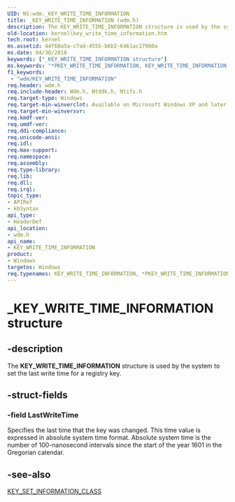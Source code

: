 ```yaml
---
UID: NS:wdm._KEY_WRITE_TIME_INFORMATION
title: _KEY_WRITE_TIME_INFORMATION (wdm.h)
description: The KEY_WRITE_TIME_INFORMATION structure is used by the system to set the last write time for a registry key.
old-location: kernel\key_write_time_information.htm
tech.root: kernel
ms.assetid: 44f68a5a-c7ad-4555-b6b2-6461ac17960a
ms.date: 04/30/2018
keywords: ["_KEY_WRITE_TIME_INFORMATION structure"]
ms.keywords: "*PKEY_WRITE_TIME_INFORMATION, KEY_WRITE_TIME_INFORMATION, KEY_WRITE_TIME_INFORMATION structure [Kernel-Mode Driver Architecture], PKEY_WRITE_TIME_INFORMATION, PKEY_WRITE_TIME_INFORMATION structure pointer [Kernel-Mode Driver Architecture], _KEY_WRITE_TIME_INFORMATION, kernel.key_write_time_information, kstruct_c_373f0047-919b-44c4-8831-181027ba5f2e.xml, wdm/KEY_WRITE_TIME_INFORMATION, wdm/PKEY_WRITE_TIME_INFORMATION"
f1_keywords:
 - "wdm/KEY_WRITE_TIME_INFORMATION"
req.header: wdm.h
req.include-header: Wdm.h, Ntddk.h, Ntifs.h
req.target-type: Windows
req.target-min-winverclnt: Available on Microsoft Windows XP and later versions of the Windows operating system.
req.target-min-winversvr: 
req.kmdf-ver: 
req.umdf-ver: 
req.ddi-compliance: 
req.unicode-ansi: 
req.idl: 
req.max-support: 
req.namespace: 
req.assembly: 
req.type-library: 
req.lib: 
req.dll: 
req.irql: 
topic_type:
- APIRef
- kbSyntax
api_type:
- HeaderDef
api_location:
- wdm.h
api_name:
- KEY_WRITE_TIME_INFORMATION
product:
- Windows
targetos: Windows
req.typenames: KEY_WRITE_TIME_INFORMATION, *PKEY_WRITE_TIME_INFORMATION
---
```


# _KEY_WRITE_TIME_INFORMATION structure


## -description


The <b>KEY_WRITE_TIME_INFORMATION</b> structure is used by the system to set the last write time for a registry key.


## -struct-fields




### -field LastWriteTime

Specifies the last time that the key was changed. This time value is expressed in absolute system time format. Absolute system time is the number of 100-nanosecond intervals since the start of the year 1601 in the Gregorian calendar. 


## -see-also




<a href="https://docs.microsoft.com/windows-hardware/drivers/ddi/wdm/ne-wdm-_key_set_information_class">KEY_SET_INFORMATION_CLASS</a>
 

 

